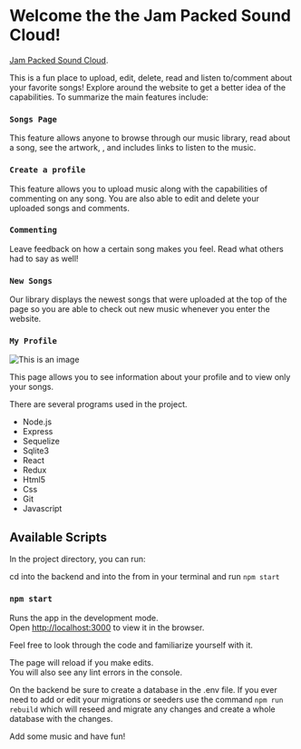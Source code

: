 # Welcome the the Jam Packed Sound Cloud!

[Jam Packed Sound Cloud](https://soundcloud-web-server.onrender.com).

This is a fun place to upload, edit, delete, read and listen to/comment about your favorite songs! Explore around the website to get a better idea of the capabilities. To summarize the main features include:


### `Songs Page`

This feature allows anyone to browse through our music library, read about a song, see the artwork, , and includes links to listen to the music.

### `Create a profile`

This feature allows you to upload music along with the capabilities of commenting on any song. You are also able to edit and delete your uploaded songs and comments.

### `Commenting`

Leave feedback on how a certain song makes you feel. Read what others had to say as well!

### `New Songs`

Our library displays the newest songs that were uploaded at the top of the page so you are able to check out new music whenever you enter the website.

### `My Profile`

![This is an image](websitePic.png)



This page allows you to see information about your profile and to view only your songs.


There are several programs used in the project.
* Node.js <i class="devicon-nodejs-plain"></i>
* Express
* Sequelize
* Sqlite3
* React
* Redux
* Html5
* Css
* Git
* Javascript


## Available Scripts

In the project directory, you can run:

cd into the backend and into the from in your terminal and run `npm start`
### `npm start`

Runs the app in the development mode.\
Open [http://localhost:3000](http://localhost:3000) to view it in the browser.

Feel free to look through the code and familiarize yourself with it.

The page will reload if you make edits.\
You will also see any lint errors in the console.

On the backend be sure to create a database in the .env file. If you ever need to add or edit your migrations or seeders use the command `npm run rebuild` which will reseed and migrate any changes and create a whole database with the changes.

Add some music and have fun!
